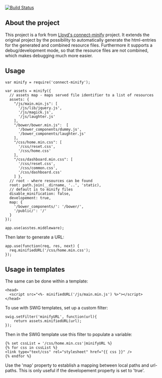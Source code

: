 [![Build Status](https://travis-ci.org/panc/connect-minify.png?branch=master)](https://travis-ci.org/panc/connect-minify)
## About the project

This project is a fork from [Lloyd's connect-minify](https://github.com/lloyd/connect-minify) project. It extends the original project by the possibility to automatically generate the html-entries for the generated and combined resource files. Furthermore it supports a debug/development mode, so that the resource files are not combined, which makes debugging much more easier.

## Usage

    var minify = require('connect-minify');

    var assets = minify({
      // assets map - maps served file identifier to a list of resources
      assets: {
        "/js/main.min.js": [
          '/js/lib/jquery.js',
          '/js/magick.js',
          '/js/laughter.js'
        ],
		"/bower/bower.min.js": 	[
          '/bower_components/dummy.js',
          '/bower_components/laughter.js'
        ],
        "/css/home.min.css": [
          '/css/reset.css',
          '/css/home.css'
        ],
        "/css/dashboard.min.css": [
          '/css/reset.css',
          '/css/common.css',
          '/css/dashboard.css'
        ] },
      // root - where resources can be found
      root: path.join(__dirname, '..', 'static),
      // default is to minify files
      disable_minification: false,
	  developement: true,
	  map: {
		'/bower_components/': '/bower/',
		'/public/': '/'
	  }
    });

    app.use(asstes.middleware);

Then later to generate a URL:

    app.use(function(req, res, next) {
      req.minifiedURL('/css/home.min.css');
    });

## Usage in templates
	
The same can be done within a template:

    <head>
      <script src="<%- minifiedURL('/js/main.min.js') %>"></script>
    </head>

To use with SWIG templates, set up a custom filter:

    swig.setFilter('minifyURL', function(url){
        return assets.minifiedURL(url);
    });

Then in the SWIG template use this filter to populate a variable:

    {% set cssList = '/css/home.min.css'|minifyURL %}
    {% for css in cssList %}
    <link type="text/css" rel="stylesheet" href="{{ css }}" />
    {% endfor %}
	
Use the 'map' property to establish a mapping between local paths and url-paths. This is only useful if the developement property is set to 'true'.
